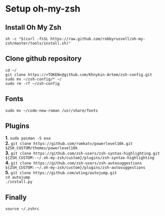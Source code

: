 # Setup oh-my-zsh

## Install Oh My Zsh

`sh -c "$(curl -fsSL https://raw.github.com/robbyrussell/oh-my-zsh/master/tools/install.sh)"`

## Clone github repository

`cd ~/` <br>
`git clone https://<TOKEN>@github.com/Khnykin-Artem/zsh-config.git` <br>
`sudo mv ~/zsh-config/* ~/` <br>
`sudo rm -rf ~/zsh-config`

## Fonts

`sudo mv ~/code-new-roman /usr/share/fonts`

## Plugins

**1.** `sudo pacman -S exa` <br>
**2.** `git clone https://github.com/romkatv/powerlevel10k.git $ZSH_CUSTOM/themes/powerlevel10k` <br>
**3.** `git clone https://github.com/zsh-users/zsh-syntax-highlighting.git ${ZSH_CUSTOM:-~/.oh-my-zsh/custom}/plugins/zsh-syntax-highlighting` <br>
**4.** `git clone https://github.com/zsh-users/zsh-autosuggestions ${ZSH_CUSTOM:-~/.oh-my-zsh/custom}/plugins/zsh-autosuggestions` <br>
**5.** `git clone https://github.com/wting/autojump.git` <br>
       `cd autojump` <br>
       `./install.py` 

## Finally
`source ~/.zshrc`

